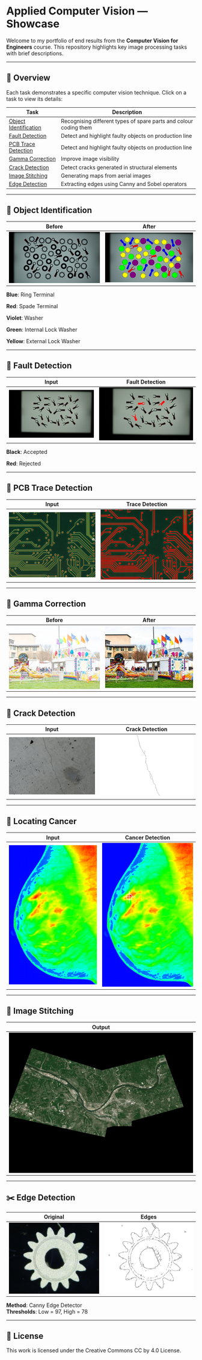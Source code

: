 # Applied Computer Vision — Showcase

Welcome to my portfolio of end results from the **Computer Vision for Engineers** course. This repository highlights key image processing tasks with brief descriptions.

---

## 🧠 Overview

Each task demonstrates a specific computer vision technique. Click on a task to view its details:

| Task | Description |
|------|-------------|
| [Object Identification](#-object-identification) | Recognising different types of spare parts and colour coding them |
| [Fault Detection](#fault-detection) | Detect and highlight faulty objects on production line |
| [PCB Trace Detection](#trace-detection) | Detect and highlight faulty objects on production line |
| [Gamma Correction](#gamma-correction) | Improve image visibility |
| [Crack Detection](#crack-detection) | Detect cracks generated in structural elements |
| [Image Stitching](#image-stitching) | Generating maps from aerial images |
| [Edge Detection](#edge-detection) | Extracting edges using Canny and Sobel operators |

---

## 🧹 Object Identification

| Before | After |
|--------|-------|
| ![Before processing](images\obj_identification\all-parts.png) | ![After Processing](images\obj_identification\all-parts-output.png) |

**Blue**: Ring Terminal

**Red**: Spade Terminal

**Violet**: Washer

**Green**: Internal Lock Washer

**Yellow**: External Lock Washer

---

## 🎯 Fault Detection

| Input | Fault Detection |
|----------------|------------------|
| ![Original](images/fault_detection/spade-terminal.png) | ![Detected](images/fault_detection/result.png) |

**Black**: Accepted

**Red**: Rejected

---

## 🎯 PCB Trace Detection

| Input | Trace Detection |
|----------------|------------------|
| ![Before](images/trace_detection/circuit.png) | ![After](images/trace_detection/circuit_output.png) |

---

## 🧹 Gamma Correction

| Before | After |
|--------|-------|
| ![Input](images/gamma_correction/carnival.jpg) | ![Output](images/gamma_correction/carnival_gcorrected.jpg) |

---

## 🎯 Crack Detection
| Input | Crack Detection |
|----------------|------------------|
| ![Before](images/crack_detection/wall1-original.png) | ![After](images/crack_detection/wall1-cracks.png) |

---

## 🎯 Locating Cancer

| Input | Cancer Detection |
|----------------|------------------|
| ![Before](images/locating_cancer/x-ray-new.png) | ![After](images/locating_cancer/x-ray-color.png) |

---

## 🧩 Image Stitching

| Output |
|------------------|
![Stitched](images/image_stitching/pittsburgh-stitched.jpg) |

---

## ✂️ Edge Detection

| Original | Edges |
|----------|-------|
| ![Original](images/edge_detection/gear.png) | ![Edges](images/edge_detection/gear-canny.png) |

**Method**: Canny Edge Detector  
**Thresholds**: Low = 97, High = 78

---

## 📜 License

This work is licensed under the Creative Commons CC by 4.0 License.
